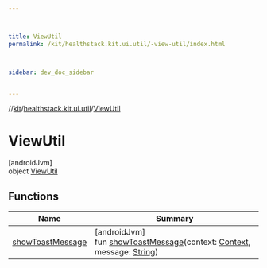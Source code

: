 ```yaml
---



title: ViewUtil
permalink: /kit/healthstack.kit.ui.util/-view-util/index.html



sidebar: dev_doc_sidebar


---
```




//[kit](/kit.html)/[healthstack.kit.ui.util](../index.html)/[ViewUtil](index.html)



# ViewUtil



[androidJvm]\
object [ViewUtil](index.html)



## Functions


| Name | Summary |
|---|---|
| [showToastMessage](show-toast-message.html) | [androidJvm]<br>fun [showToastMessage](show-toast-message.html)(context: [Context](https://developer.android.com/reference/kotlin/android/content/Context.html), message: [String](https://kotlinlang.org/api/latest/jvm/stdlib/kotlin/-string/index.html)) |



